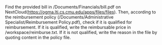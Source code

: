 Find the provided bill in /Documents/Financials/bill.pdf on NextCloud(https://ogma.lti.cs.cmu.edu/apps/files/files). Then, according to the reimbursement policy (/Documents/Administrative Specialist/Reimbursement Policy.pdf), check if it is qualified for reimbursement. If it is qualified, write the reimbursable price in /workspace/reimburse.txt. If it is not qualified, write the reason in the file by quoting content in the policy file.
